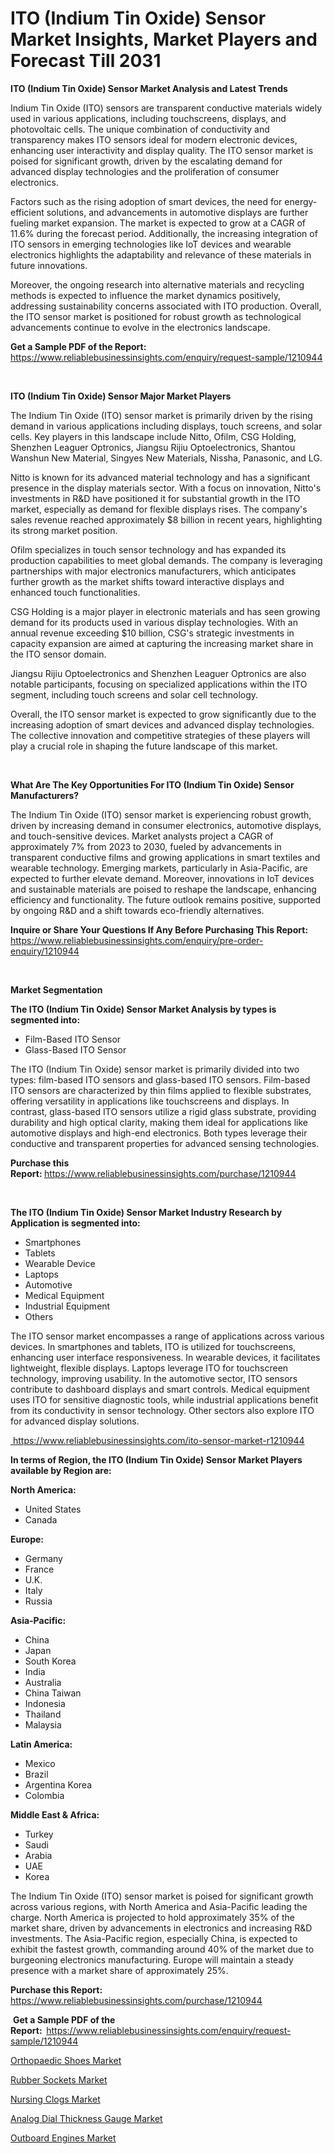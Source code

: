 <p><h1>ITO (Indium Tin Oxide) Sensor Market Insights, Market Players and Forecast Till 2031</h1></p><p><strong>ITO (Indium Tin Oxide) Sensor Market Analysis and Latest Trends</strong></p>
<p><p>Indium Tin Oxide (ITO) sensors are transparent conductive materials widely used in various applications, including touchscreens, displays, and photovoltaic cells. The unique combination of conductivity and transparency makes ITO sensors ideal for modern electronic devices, enhancing user interactivity and display quality. The ITO sensor market is poised for significant growth, driven by the escalating demand for advanced display technologies and the proliferation of consumer electronics. </p><p>Factors such as the rising adoption of smart devices, the need for energy-efficient solutions, and advancements in automotive displays are further fueling market expansion. The market is expected to grow at a CAGR of 11.6% during the forecast period. Additionally, the increasing integration of ITO sensors in emerging technologies like IoT devices and wearable electronics highlights the adaptability and relevance of these materials in future innovations. </p><p>Moreover, the ongoing research into alternative materials and recycling methods is expected to influence the market dynamics positively, addressing sustainability concerns associated with ITO production. Overall, the ITO sensor market is positioned for robust growth as technological advancements continue to evolve in the electronics landscape.</p></p>
<p><strong>Get a Sample PDF of the Report:&nbsp;</strong> <a href="https://www.reliablebusinessinsights.com/enquiry/request-sample/1210944?utm_campaign=1121&utm_medium=2&utm_source=Github&utm_content=ia&utm_term=16122024&utm_id=ito-indium-tin-oxide-sensor">https://www.reliablebusinessinsights.com/enquiry/request-sample/1210944</a></p>
<p>&nbsp;</p>
<p><strong>ITO (Indium Tin Oxide) Sensor Major Market Players</strong></p>
<p><p>The Indium Tin Oxide (ITO) sensor market is primarily driven by the rising demand in various applications including displays, touch screens, and solar cells. Key players in this landscape include Nitto, Ofilm, CSG Holding, Shenzhen Leaguer Optronics, Jiangsu Rijiu Optoelectronics, Shantou Wanshun New Material, Singyes New Materials, Nissha, Panasonic, and LG.</p><p>Nitto is known for its advanced material technology and has a significant presence in the display materials sector. With a focus on innovation, Nitto's investments in R&D have positioned it for substantial growth in the ITO market, especially as demand for flexible displays rises. The company's sales revenue reached approximately $8 billion in recent years, highlighting its strong market position.</p><p>Ofilm specializes in touch sensor technology and has expanded its production capabilities to meet global demands. The company is leveraging partnerships with major electronics manufacturers, which anticipates further growth as the market shifts toward interactive displays and enhanced touch functionalities.</p><p>CSG Holding is a major player in electronic materials and has seen growing demand for its products used in various display technologies. With an annual revenue exceeding $10 billion, CSG's strategic investments in capacity expansion are aimed at capturing the increasing market share in the ITO sensor domain.</p><p>Jiangsu Rijiu Optoelectronics and Shenzhen Leaguer Optronics are also notable participants, focusing on specialized applications within the ITO segment, including touch screens and solar cell technology.</p><p>Overall, the ITO sensor market is expected to grow significantly due to the increasing adoption of smart devices and advanced display technologies. The collective innovation and competitive strategies of these players will play a crucial role in shaping the future landscape of this market.</p></p>
<p>&nbsp;</p>
<p><strong>What Are The Key Opportunities For ITO (Indium Tin Oxide) Sensor Manufacturers?</strong></p>
<p><p>The Indium Tin Oxide (ITO) sensor market is experiencing robust growth, driven by increasing demand in consumer electronics, automotive displays, and touch-sensitive devices. Market analysts project a CAGR of approximately 7% from 2023 to 2030, fueled by advancements in transparent conductive films and growing applications in smart textiles and wearable technology. Emerging markets, particularly in Asia-Pacific, are expected to further elevate demand. Moreover, innovations in IoT devices and sustainable materials are poised to reshape the landscape, enhancing efficiency and functionality. The future outlook remains positive, supported by ongoing R&D and a shift towards eco-friendly alternatives.</p></p>
<p><strong>Inquire or Share Your Questions If Any Before Purchasing This Report:</strong> <a href="https://www.reliablebusinessinsights.com/enquiry/pre-order-enquiry/1210944?utm_campaign=1121&utm_medium=2&utm_source=Github&utm_content=ia&utm_term=16122024&utm_id=ito-indium-tin-oxide-sensor">https://www.reliablebusinessinsights.com/enquiry/pre-order-enquiry/1210944</a></p>
<p>&nbsp;</p>
<p><strong>Market Segmentation</strong></p>
<p><strong>The ITO (Indium Tin Oxide) Sensor Market Analysis by types is segmented into:</strong></p>
<p><ul><li>Film-Based ITO Sensor</li><li>Glass-Based ITO Sensor</li></ul></p>
<p><p>The ITO (Indium Tin Oxide) sensor market is primarily divided into two types: film-based ITO sensors and glass-based ITO sensors. Film-based ITO sensors are characterized by thin films applied to flexible substrates, offering versatility in applications like touchscreens and displays. In contrast, glass-based ITO sensors utilize a rigid glass substrate, providing durability and high optical clarity, making them ideal for applications like automotive displays and high-end electronics. Both types leverage their conductive and transparent properties for advanced sensing technologies.</p></p>
<p><strong>Purchase this Report:&nbsp;</strong><a href="https://www.reliablebusinessinsights.com/purchase/1210944?utm_campaign=1121&utm_medium=2&utm_source=Github&utm_content=ia&utm_term=16122024&utm_id=ito-indium-tin-oxide-sensor">https://www.reliablebusinessinsights.com/purchase/1210944</a></p>
<p>&nbsp;</p>
<p><strong>The ITO (Indium Tin Oxide) Sensor Market Industry Research by Application is segmented into:</strong></p>
<p><ul><li>Smartphones</li><li>Tablets</li><li>Wearable Device</li><li>Laptops</li><li>Automotive</li><li>Medical Equipment</li><li>Industrial Equipment</li><li>Others</li></ul></p>
<p><p>The ITO sensor market encompasses a range of applications across various devices. In smartphones and tablets, ITO is utilized for touchscreens, enhancing user interface responsiveness. In wearable devices, it facilitates lightweight, flexible displays. Laptops leverage ITO for touchscreen technology, improving usability. In the automotive sector, ITO sensors contribute to dashboard displays and smart controls. Medical equipment uses ITO for sensitive diagnostic tools, while industrial applications benefit from its conductivity in sensor technology. Other sectors also explore ITO for advanced display solutions.</p></p>
<p><a href="https://www.reliablebusinessinsights.com/ito-sensor-market-r1210944?utm_campaign=1121&utm_medium=2&utm_source=Github&utm_content=ia&utm_term=16122024&utm_id=ito-indium-tin-oxide-sensor">&nbsp;https://www.reliablebusinessinsights.com/ito-sensor-market-r1210944</a></p>
<p><strong>In terms of Region, the ITO (Indium Tin Oxide) Sensor Market Players available by Region are:</strong></p>
<p>
    <p> <strong> North America: </strong>
        <ul>
            <li>United States</li>
            <li>Canada</li>
        </ul>
        </p> 
    <p> <strong> Europe: </strong>
        <ul>
            <li>Germany</li>
            <li>France</li>
            <li>U.K.</li>
            <li>Italy</li>
            <li>Russia</li>
        </ul>
        </p> 
    <p> <strong> Asia-Pacific: </strong>
        <ul>
            <li>China</li>
            <li>Japan</li>
            <li>South Korea</li>
            <li>India</li>
            <li>Australia</li>
            <li>China Taiwan</li>
            <li>Indonesia</li>
            <li>Thailand</li>
            <li>Malaysia</li>
        </ul>
        </p> 
    <p> <strong> Latin America: </strong>
        <ul>
            <li>Mexico</li>
            <li>Brazil</li>
            <li>Argentina Korea</li>
            <li>Colombia</li>
        </ul>
        </p> 
    <p> <strong> Middle East & Africa: </strong>
        <ul>
            <li>Turkey</li>
            <li>Saudi</li>
            <li>Arabia</li>
            <li>UAE</li>
            <li>Korea</li>
        </ul>
    </p>
    </p>
<p><p>The Indium Tin Oxide (ITO) sensor market is poised for significant growth across various regions, with North America and Asia-Pacific leading the charge. North America is projected to hold approximately 35% of the market share, driven by advancements in electronics and increasing R&D investments. The Asia-Pacific region, especially China, is expected to exhibit the fastest growth, commanding around 40% of the market due to burgeoning electronics manufacturing. Europe will maintain a steady presence with a market share of approximately 25%.</p></p>
<p><strong>Purchase this Report: </strong><a href="https://www.reliablebusinessinsights.com/purchase/1210944?utm_campaign=1121&utm_medium=2&utm_source=Github&utm_content=ia&utm_term=16122024&utm_id=ito-indium-tin-oxide-sensor">https://www.reliablebusinessinsights.com/purchase/1210944</a></p>
<p>&nbsp;<strong>Get a Sample PDF of the Report:&nbsp;&nbsp;</strong><a href="https://www.reliablebusinessinsights.com/enquiry/request-sample/1210944?utm_campaign=1121&utm_medium=2&utm_source=Github&utm_content=ia&utm_term=16122024&utm_id=ito-indium-tin-oxide-sensor">https://www.reliablebusinessinsights.com/enquiry/request-sample/1210944</a></p>
<p><strong></strong></p>
<p><p><a href="https://www.linkedin.com/pulse/orthopaedic-shoes-market-analysis-shows-detailed-trends-demand-supply-di0nf?utm_campaign=1121&utm_medium=2&utm_source=Github&utm_content=ia&utm_term=16122024&utm_id=ito-indium-tin-oxide-sensor">Orthopaedic Shoes Market</a></p><p><a href="https://github.com/AlisaRowe24/Market-Research-Report-List-1/blob/main/rubber-sockets-market.md?utm_campaign=1121&utm_medium=2&utm_source=Github&utm_content=ia&utm_term=16122024&utm_id=ito-indium-tin-oxide-sensor">Rubber Sockets Market</a></p><p><a href="https://www.linkedin.com/pulse/nursing-clogs-markets-path-149-cagr-2024-2031-whats-driving-7lqnf?utm_campaign=1121&utm_medium=2&utm_source=Github&utm_content=ia&utm_term=16122024&utm_id=ito-indium-tin-oxide-sensor">Nursing Clogs Market</a></p><p><a href="https://github.com/HobertDavis43/Market-Research-Report-List-1/blob/main/analog-dial-thickness-gauge-market.md?utm_campaign=1121&utm_medium=2&utm_source=Github&utm_content=ia&utm_term=16122024&utm_id=ito-indium-tin-oxide-sensor">Analog Dial Thickness Gauge Market</a></p><p><a href="https://www.linkedin.com/pulse/precise-revenue-projections-outboard-engines-market-2024-2031-vo79e?utm_campaign=1121&utm_medium=2&utm_source=Github&utm_content=ia&utm_term=16122024&utm_id=ito-indium-tin-oxide-sensor">Outboard Engines Market</a></p></p>